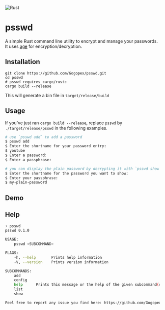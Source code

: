 ![Rust](https://github.com/Gogopex/psswd/workflows/Rust/badge.svg?branch=master&event=push)

# psswd
A simple Rust command line utility to encrypt and manage your passwords. 
It uses [age](https://github.com/FiloSottile/age) for encryption/decryption. 

## Installation
```
git clone https://github.com/Gogopex/psswd.git
cd psswd
# psswd requires cargo/rustc
cargo build --release
```
This will generate a bin file in `target/release/build`

## Usage
If you've just ran `cargo build --release`, replace `psswd` by `./target/release/psswd` in the following examples.
```bash
# use `psswd add` to add a password
$ psswd add
$ Enter the shortname for your password entry: 
$ youtube
$ Enter a password:
$ Enter a passphrase:

# you can display the plain password by decrypting it with `psswd show`
$ Enter the shortname for the password you want to show:
$ Enter your passphrase:
$ my-plain-password
```

## Demo


## Help
```bash
⚡ psswd
psswd 0.1.0

USAGE:
    psswd <SUBCOMMAND>

FLAGS:
    -h, --help       Prints help information
    -V, --version    Prints version information

SUBCOMMANDS:
    add
    config
    help      Prints this message or the help of the given subcommand(s)
    list
    show

Feel free to report any issue you find here: https://github.com/Gogopex/psswd/issues
```

